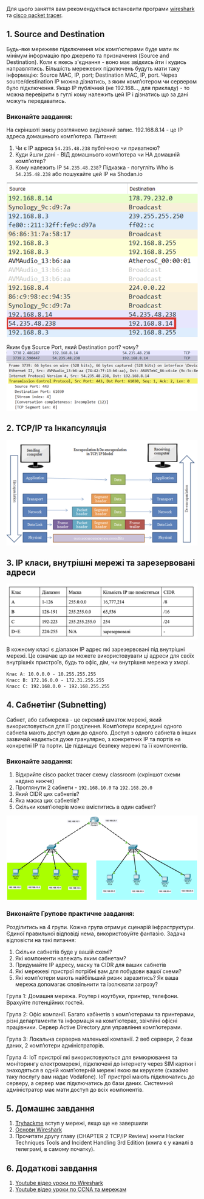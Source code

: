 Для цього заняття вам рекомендується встановити програми [wireshark](https://www.wireshark.org/download.html) та [cisco packet tracer](https://www.netacad.com/courses/packet-tracer).

## 1. Source and Destination
Будь-яке мережеве підключення між комп’ютерами буде мати як мінімум інформацію про джерело та призначення (Source and Destination). Коли є якесь з'єднання - воно має звідкись йти і кудись направлятись. Більшість мережевих підключень будуть мати таку інформацію: Source MAC, IP, port; Destination MAC, IP, port. 
Через source/destination IP можна дізнатись, з яким комп’ютером чи сервером було підключення. Якщо IP публічний (не 192.168…, для прикладу) - то можна перевірити в гуглі кому належить цей IP і дізнатись що за дані можуть передаватись. 

### Виконайте завдання:
На скріншоті знизу розглянемо виділений запис. 192.168.8.14 - це IP адреса домашнього комп’ютера. Питання:
1. Чи є IP адреса `54.235.48.238` публічною чи приватною?
2. Куди йшли дані - ВІД домашнього комп’ютера чи НА домашній комп’ютер?
3. Кому належить IP `54.235.48.238`? Підказка - погугліть Who is `54.235.48.238` або пошукайте цей IP на Shodan.io

![wireshark image](https://github.com/sarin00/Course1-Intro-to-Cybersecruity/blob/main/%D1%8F%D0%94%D0%BE%D0%B4%D0%B0%D1%82%D0%BA%D0%BE%D0%B2%D1%96%20%D0%BC%D0%B0%D1%82%D0%B5%D1%80%D1%96%D0%B0%D0%BB%D0%B8/wireshark_1.png)

Яким був Source Port, який Destination port? чому?
![wireshark image2](https://github.com/sarin00/Course1-Intro-to-Cybersecruity/blob/main/%D1%8F%D0%94%D0%BE%D0%B4%D0%B0%D1%82%D0%BA%D0%BE%D0%B2%D1%96%20%D0%BC%D0%B0%D1%82%D0%B5%D1%80%D1%96%D0%B0%D0%BB%D0%B8/wireshark_2.png)

## 2. TCP/IP та Інкапсуляція
![Інкапсуляція](https://github.com/sarin00/Course1-Intro-to-Cybersecruity/blob/main/%D1%8F%D0%94%D0%BE%D0%B4%D0%B0%D1%82%D0%BA%D0%BE%D0%B2%D1%96%20%D0%BC%D0%B0%D1%82%D0%B5%D1%80%D1%96%D0%B0%D0%BB%D0%B8/encapsulation.png)

## 3. IP класи, внутрішні мережі та зарезервовані адреси
![IP classes](https://github.com/sarin00/Course1-Intro-to-Cybersecruity/blob/main/%D1%8F%D0%94%D0%BE%D0%B4%D0%B0%D1%82%D0%BA%D0%BE%D0%B2%D1%96%20%D0%BC%D0%B0%D1%82%D0%B5%D1%80%D1%96%D0%B0%D0%BB%D0%B8/IP_classes.png)

В кожному класі є діапазон IP адрес які зарезервовані під внутрішні мережі. Це означає що ви можете використовувати ці адреси для своїх внутрішніх пристроїв, будь то офіс, дім, чи внутрішня мережа у хмарі.

```
Клас А: 10.0.0.0 - 10.255.255.255
Класс B: 172.16.0.0 - 172.31.255.255
Класс С: 192.168.0.0 - 192.168.255.255
```

## 4. Сабнетінг (Subnetting)
Сабнет, або сабмережа - це окремий шматок мережі, який використовується для її розділення. Компʼютери всередині одного сабнета мають доступ один до одного. Доступ з одного сабнета в інших зазвичай надається дуже гранулярно, з конкретних IP та портів на конкретні IP та порти. Це підвищує безпеку мережі та її компонентів.

### Виконайте завдання:
1. Відкрийте cisco packet tracer схему classroom (скріншот схеми надано нижче)
2. Проглянути 2 сабнети - `192.168.10.0` та `192.168.20.0`
3. Який CIDR цих сабнетів?
4. Яка маска цих сабнетів?
5. Скільки компʼютерів може вміститись в один сабнет?

![classroom](https://github.com/sarin00/Course1-Intro-to-Cybersecruity/blob/main/%D1%8F%D0%94%D0%BE%D0%B4%D0%B0%D1%82%D0%BA%D0%BE%D0%B2%D1%96%20%D0%BC%D0%B0%D1%82%D0%B5%D1%80%D1%96%D0%B0%D0%BB%D0%B8/classroom.png)

### Виконайте Групове практичне завдання:
Розділитись на 4 групи. Кожна група отримує сценарій інфраструктури. Єдиної правильної відповіді нема, використовуйте фантазію. Задача відповісти на такі питання:
1. Скільки сабнетів буде у вашій схемі?
2. Які компоненти належать яким сабнетам?
3. Придумайте IP адресу, маску та CIDR для ваших сабнетів
4. Які мережеві пристрої потрібні вам для побудови вашої схеми?
5. Які компʼютери мають найбільший ризик заразитись? Як ваша мережа допомагає сповільнити та ізолювати загрозу? 

Група 1:
Домашня мережа. Роутер і ноутбуки, принтер, телефони. Врахуйте потенційних гостей.

Група 2:
Офіс компанії. Багато кабінетів з компʼютерами та принтерами, різні департаменти та інформація на компʼютерах, звічпйні офісні працівники. Сервер Active Directory для управління компʼютерами.

Група 3:
Локальна серверна маленької компанії. 2 веб сервери, 2 бази даних, 2 компʼютери адміністраторів.

Група 4:
IoT пристрої які використовуються для вимюрювання та моніторингу електромережі, підключені до інтернету через SIM картки і знаходяться в одній компʼютерній мережі якою ви керуєете (скажімо таку послугу вам надає Vodafone). IoT пристрої мають підключатись до серверу, а сервер має підключатись до бази даних. Системний адміністратор має мати доступ до всіх компонентів. 

## 5. Домашнє завдання
1. [Tryhackme](https://tryhackme.com/room/introtonetworking) вступ у мережі, якщо ще не завершили
2. [Основи Wireshark](https://tryhackme.com/room/wiresharkthebasics)
3. Прочитати другу главу (CHAPTER 2 TCP/IP Review) книги Hacker Techniques Tools and Incident Handling 3rd Edition (книга є у каналі в телеграмі, в самому початку).

## 6. Додаткові завдання
1. [Youtube відео уроки по Wireshark](https://www.youtube.com/watch?v=nWvscuxqais&list=PLW8bTPfXNGdC5Co0VnBK1yVzAwSSphzpJ&index=2)
2. [Youtube відео уроки по CCNA та мережам](https://www.youtube.com/watch?v=S7MNX_UD7vY&list=PLIhvC56v63IJVXv0GJcl9vO5Z6znCVb1P)

